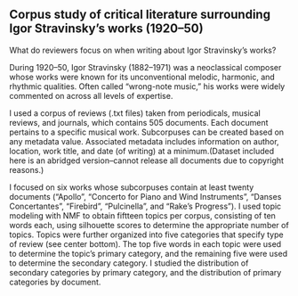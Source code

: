 ## Corpus study of critical literature surrounding Igor Stravinsky’s works (1920–50)
What do reviewers focus on when writing about Igor Stravinsky’s works?

During 1920–50, Igor Stravinsky (1882–1971) was a neoclassical composer whose works were known for its unconventional melodic, harmonic, and rhythmic qualities. Often called “wrong-note music,” his works were widely commented on across all levels of expertise.

I used a corpus of reviews (.txt files) taken from periodicals, musical reviews, and journals, which contains 505 documents. Each document pertains to a specific musical work. Subcorpuses can be created based on any metadata value. Associated metadata includes information on author, location, work title, and date (of writing) at a minimum.(Dataset included here is an abridged version–cannot release all documents due to copyright reasons.)

I focused on six works whose subcorpuses contain at least twenty documents (“Apollo”, “Concerto for Piano and Wind Instruments”, “Danses Concertantes”, “Firebird”, “Pulcinella”, and “Rake’s Progress”). I used topic modeling with NMF to obtain fiftteen topics per corpus, consisting of ten words each, using silhouette scores to determine the appropriate number of topics. Topics were further organized into five categories that specify type of review (see center bottom). The top five words in each topic were used to determine the topic’s primary category, and the remaining five were used to determine the secondary category. I studied the distribution of secondary categories by primary category, and the distribution of primary categories by document.
